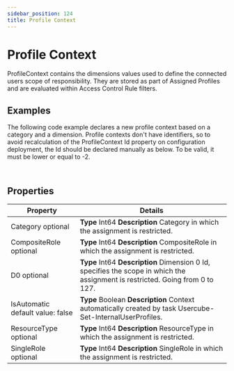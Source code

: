 ```yaml
---
sidebar_position: 124
title: Profile Context
---
```


# Profile Context

ProfileContext contains the dimensions values used to define the connected users scope of responsibility.
They are stored as part of Assigned Profiles and are evaluated within Access Control Rule filters.

## Examples

The following code example declares a new profile context based on a category and a dimension. Profile contexts don't have identifiers, so to avoid recalculation of the ProfileContext Id property on configuration deployment, the Id should be declared manually as below. To be valid, it must be lower or equal to -2.

```


```
## Properties

| Property | Details |
| --- | --- |
| Category optional | **Type**  Int64  **Description** Category in which the assignment is restricted. |
| CompositeRole optional | **Type**  Int64  **Description** CompositeRole in which the assignment is restricted. |
| D0 optional | **Type**  Int64  **Description** Dimension 0 Id, specifies the scope in which the assignment is restricted. Going from 0 to 127. |
| IsAutomatic default value: false | **Type**  Boolean  **Description** Context automatically created by task Usercube-Set-InternalUserProfiles. |
| ResourceType optional | **Type**  Int64  **Description** ResourceType in which the assignment is restricted. |
| SingleRole optional | **Type**  Int64  **Description** SingleRole in which the assignment is restricted. |